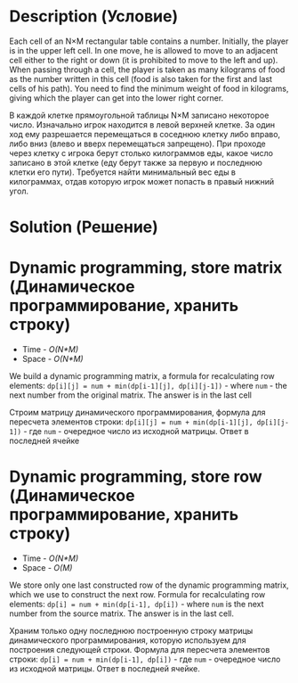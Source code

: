 # Description (Условие)

Each cell of an N×M rectangular table contains a number. Initially, the player is in the upper left cell. In one move, he is allowed to move to an adjacent cell either to the right or down (it is prohibited to move to the left and up). When passing through a cell, the player is taken as many kilograms of food as the number written in this cell (food is also taken for the first and last cells of his path). You need to find the minimum weight of food in kilograms, giving which the player can get into the lower right corner.

В каждой клетке прямоугольной таблицы N×M записано некоторое число. Изначально игрок находится в левой верхней клетке. За один ход ему разрешается перемещаться в соседнюю клетку либо вправо, либо вниз (влево и вверх перемещаться запрещено). При проходе через клетку с игрока берут столько килограммов еды, какое число записано в этой клетке (еду берут также за первую и последнюю клетки его пути). Требуется найти минимальный вес еды в килограммах, отдав которую игрок может попасть в правый нижний угол.

# Solution (Решение)

# Dynamic programming, store matrix (Динамическое программирование, хранить строку)

- Time - *O(N\*M)*
- Space - *O(N\*M)*

We build a dynamic programming matrix, a formula for recalculating row elements: `dp[i][j] = num + min(dp[i-1][j], dp[i][j-1])` - where `num` - the next number from the original matrix. The answer is in the last cell

Строим матрицу динамического программирования, формула для пересчета элементов строки: `dp[i][j] = num + min(dp[i-1][j], dp[i][j-1])` - где `num` - очередное число из исходной матрицы. Ответ в последней ячейке

# Dynamic programming, store row (Динамическое программирование, хранить строку)

- Time - *O(N\*M)*
- Space - *O(M)*

We store only one last constructed row of the dynamic programming matrix, which we use to construct the next row. Formula for recalculating row elements: `dp[i] = num + min(dp[i-1], dp[i])` - where `num` is the next number from the source matrix. The answer is in the last cell.

Храним только одну последнюю построенную строку матрицы динамического программирования, которую используем для построения следующей строки. Формула для пересчета элементов строки: `dp[i] = num + min(dp[i-1], dp[i])` - где `num` - очередное число из исходной матрицы. Ответ в последней ячейке.